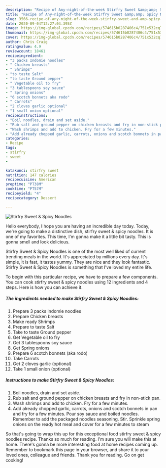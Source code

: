```yaml
---
description: "Recipe of Any-night-of-the-week Stirfry Sweet &amp;amp; Spicy Noodles"
title: "Recipe of Any-night-of-the-week Stirfry Sweet &amp;amp; Spicy Noodles"
slug: 3566-recipe-of-any-night-of-the-week-stirfry-sweet-and-amp-spicy-noodles
date: 2020-09-04T12:27:04.395Z
image: https://img-global.cpcdn.com/recipes/574615b0287406c4/751x532cq70/stirfry-sweet-spicy-noodles-recipe-main-photo.jpg
thumbnail: https://img-global.cpcdn.com/recipes/574615b0287406c4/751x532cq70/stirfry-sweet-spicy-noodles-recipe-main-photo.jpg
cover: https://img-global.cpcdn.com/recipes/574615b0287406c4/751x532cq70/stirfry-sweet-spicy-noodles-recipe-main-photo.jpg
author: Chris Craig
ratingvalue: 4.9
reviewcount: 18461
recipeingredient:
- "3 packs Indomie noodles"
- " Chicken breasts"
- " Shrimps"
- "to taste Salt"
- "to taste Ground pepper"
- " Vegetable oil to fry"
- "3 tablespoons soy sauce"
- " Spring onions"
- "6 scotch bonnets aka rodo"
- " Carrots"
- "2 cloves garlic optional"
- "1 small onion optional"
recipeinstructions:
- "Boil noodles, drain and set aside."
- "Rub salt and ground pepper on chicken breasts and fry in non-stick pan."
- "Wash shrimps and add to chicken. Fry for a few minutes."
- "Add already chopped garlic, carrots, onions and scotch bonnets in pan and fry for a few minutes. Pour soy sauce and boiled noodles. Remember to add the packaged noodles seasoning. Stir. Sprinkle spring onions on the ready hot meal and cover for a few minutes to steam"
categories:
- Recipe
tags:
- stirfry
- sweet
- 

katakunci: stirfry sweet  
nutrition: 147 calories
recipecuisine: American
preptime: "PT38M"
cooktime: "PT57M"
recipeyield: "4"
recipecategory: Dessert

---
```



![Stirfry Sweet &amp; Spicy Noodles](https://img-global.cpcdn.com/recipes/574615b0287406c4/751x532cq70/stirfry-sweet-spicy-noodles-recipe-main-photo.jpg)

Hello everybody, I hope you are having an incredible day today. Today, we're going to make a distinctive dish, stirfry sweet &amp; spicy noodles. It is one of my favorites. This time, I'm gonna make it a little bit tasty. This is gonna smell and look delicious.

Stirfry Sweet &amp; Spicy Noodles is one of the most well liked of current trending meals in the world. It's appreciated by millions every day. It's simple, it is fast, it tastes yummy. They are nice and they look fantastic. Stirfry Sweet &amp; Spicy Noodles is something that I've loved my entire life.




To begin with this particular recipe, we have to prepare a few components. You can cook stirfry sweet &amp; spicy noodles using 12 ingredients and 4 steps. Here is how you can achieve it.

<!--inarticleads1-->

##### The ingredients needed to make Stirfry Sweet &amp; Spicy Noodles:

1. Prepare 3 packs Indomie noodles
1. Prepare  Chicken breasts
1. Make ready  Shrimps
1. Prepare to taste Salt
1. Take to taste Ground pepper
1. Get  Vegetable oil to fry
1. Get 3 tablespoons soy sauce
1. Get  Spring onions
1. Prepare 6 scotch bonnets (aka rodo)
1. Take  Carrots
1. Get 2 cloves garlic (optional)
1. Take 1 small onion (optional)




<!--inarticleads2-->

##### Instructions to make Stirfry Sweet &amp; Spicy Noodles:

1. Boil noodles, drain and set aside.
1. Rub salt and ground pepper on chicken breasts and fry in non-stick pan.
1. Wash shrimps and add to chicken. Fry for a few minutes.
1. Add already chopped garlic, carrots, onions and scotch bonnets in pan and fry for a few minutes. Pour soy sauce and boiled noodles. Remember to add the packaged noodles seasoning. Stir. Sprinkle spring onions on the ready hot meal and cover for a few minutes to steam




So that's going to wrap this up for this exceptional food stirfry sweet &amp; spicy noodles recipe. Thanks so much for reading. I'm sure you will make this at home. There's gonna be more interesting food at home recipes coming up. Remember to bookmark this page in your browser, and share it to your loved ones, colleague and friends. Thank you for reading. Go on get cooking!
